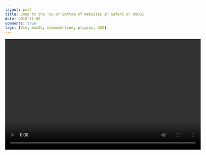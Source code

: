 ```yaml
---
layout: post
title: Jump to the Top or Bottom of Websites in Safari on macOS
date: 2016-11-09
comments: true
tags: [Vim, macOS, command-line, plugins, OSX]
---  
```

<video width="636" height="362" controls src="/img/assets-jump-to-top-bottom-safari.mov"></video> 
